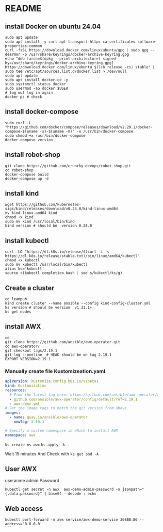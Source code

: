 # README

## install Docker on ubuntu 24.04
```shell
sudo apt update
sudo apt install -y curl apt-transport-https ca-certificates software-properties-common
curl -fsSL https://download.docker.com/linux/ubuntu/gpg | sudo gpg --dearmor -o /usr/share/keyrings/docker-archive-keyring.gpg
echo "deb [arch=$(dpkg --print-architecture) signed-by=/usr/share/keyrings/docker-archive-keyring.gpg] https://download.docker.com/linux/ubuntu $(lsb_release -cs) stable" | sudo tee /etc/apt/sources.list.d/docker.list > /dev/null
sudo apt update
sudo apt install docker-ce -y
sudo systemctl status docker
sudo usermod -aG docker $USER
# log out log in again
docker ps # check
```

## install docker-compose
```shell
sudo curl -L "https://github.com/docker/compose/releases/download/v2.29.1/docker-compose-$(uname -s)-$(uname -m)" -o /usr/bin/docker-compose
sudo chmod +x /usr/bin/docker-compose 
docker-compose version 
```

## install robot-shop 
```shell
git clone https://github.com/crunchy-devops/robot-shop.git
cd robot-shop
docker-compose build
docker-compose up -d
```

## install kind 
```shell
wget https://github.com/kubernetes-sigs/kind/releases/download/v0.24.0/kind-linux-amd64
mv kind-linux-amd64 kind
chmod +x kind
sudo mv kind /usr/local/bin/kind
kind version # should be  version 0.24.0
```
## install kubectl
```shell
curl -LO "https://dl.k8s.io/release/$(curl -L -s https://dl.k8s.io/release/stable.txt)/bin/linux/amd64/kubectl"
chmod +x kubectl
sudo mv kubectl /usr/local/bin/kubectl
alias ks='kubectl'
source <(kubectl completion bash | sed s/kubectl/ks/g)
```

## Create a cluster 
```shell
cd leanpub 
kind create cluster --name ansible --config kind-config-cluster.yml
ks version # should be version  v1.31.1+
ks get nodes

```

## install AWX
```shell
cd
git clone https://github.com/ansible/awx-operator.git
cd awx-operator/
git checkout tags/2.19.1
git log --oneline  # HEAD should be on tag 2.19.1
EXPORT VERSION=2.19.1
```

 ### Manually create file Kustomizeation.yaml
```yaml
apiVersion: kustomize.config.k8s.io/v1beta1
kind: Kustomization
resources:
  # Find the latest tag here: https://github.com/ansible/awx-operator/releases
  - github.com/ansible/awx-operator/config/default?ref=2.19.1
  - awx-demo.yml
# Set the image tags to match the git version from above
images:
  - name: quay.io/ansible/awx-operator
    newTag: 2.19.1

# Specify a custom namespace in which to install AWX
namespace: awx
```
```ks create ns awx```
```ks apply -k . ```

Wait 15 minutes 
And Check with ```ks get pod -A```

## User AWX
useranme admin 
Password 
```shell
kubectl get secret -n awx  awx-demo-admin-password -o jsonpath="{.data.password}" | base64 --decode ; echo
```
## Web access
````
kubectl port-forward -n awx service/awx-demo-service 30880:80 --address='0.0.0.0'
```